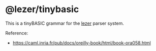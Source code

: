 # @lezer/tinybasic

This is a tinyBASIC grammar for the [lezer](https://lezer.codemirror.net/) parser system.

Reference:
- https://caml.inria.fr/pub/docs/oreilly-book/html/book-ora058.html
